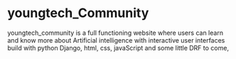 # youngtech_Community
youngtech_community is a full functioning website where users can learn and know more about Artificial intelligence with interactive user interfaces build with python Django, html, css, javaScript and some little DRF to come,
